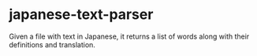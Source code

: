 # japanese-text-parser
Given a file with text in Japanese, it returns a list of words along with their definitions and translation.
